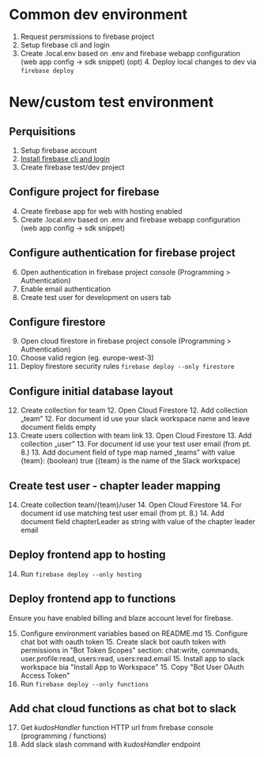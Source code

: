 # Common dev environment

1. Request persmissions to firebase project
2. Setup firebase cli and login
3. Create .local.env based on .env and firebase webapp configuration (web app config -> sdk snippet)
(opt) 4. Deploy local changes to dev via `firebase deploy`

# New/custom test environment

## Perquisitions

1. Setup firebase account
2. [Install firebase cli and login](https://firebase.google.com/docs/cli#mac-linux-npm)
3. Create firebase test/dev project

## Configure project for firebase

4. Create firebase app for web with hosting enabled
5. Create .local.env based on .env and firebase webapp configuration (web app config -> sdk snippet)

## Configure authentication for firebase project

6. Open authentication in firebase project console (Programming > Authentication)
7. Enable email authentication
8. Create test user for development on users tab

## Configure firestore

9. Open cloud firestore in firebase project console (Programming > Authentication)
10. Choose valid region (eg. europe-west-3)
11. Deploy firestore security rules `firebase deploy --only firestore`

## Configure initial database layout

12. Create collection for team
    12. Open Cloud Firestore
    12. Add collection „team”
    12. For document id use your slack workspace name and leave document fields empty
13. Create users collection with team link
    13. Open Cloud Firestore
    13. Add collection „user”
    13. For document id use your test user email (from pt. 8.)
    13. Add document field of type map named „teams” with value {team}: (boolean) true ({team} is the name of the Slack workspace)

## Create test user - chapter leader mapping

14. Create collection team/{team}/user
    14. Open Cloud Firestore
    14. For document id use matching test user email (from pt. 8.)
    14. Add document field chapterLeader as string with value of the chapter leader email

## Deploy frontend app to hosting

14. Run `firebase deploy --only hosting`

## Deploy frontend app to functions

Ensure you have enabled billing and blaze account level for firebase.

15. Configure environment variables based on README.md
    15. Configure chat bot with oauth token
        15. Create slack bot oauth token with permissions in "Bot Token Scopes" section: chat:write, commands, user.profile:read, users:read, users:read.email
        15. Install app to slack workspace bia "Install App to Workspace"
        15. Copy "Bot User OAuth Access Token"
16. Run `firebase deploy --only functions`

## Add chat cloud functions as chat bot to slack

17. Get _kudosHandler_ function HTTP url from firebase console (programming / functions)
18. Add slack slash command with _kudosHandler_ endpoint 
